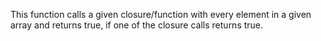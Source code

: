 This function calls a given closure/function with every element in a given array and returns true, if one of the closure calls returns true.